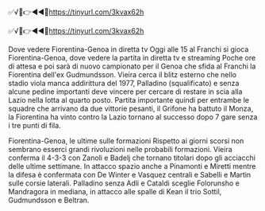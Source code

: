 ✅√🥊👉◄◄🔴https://tinyurl.com/3kvax62h

✅√🥊👉◄◄🔴https://tinyurl.com/3kvax62h


Dove vedere Fiorentina-Genoa in diretta tv
Oggi alle 15 al Franchi si gioca Fiorentina-Genoa, dove vedere la partita in diretta tv e streaming
Poche ore di attesa e poi sarà di nuovo campionato per il Genoa che sfida al Franchi la Fiorentina dell'ex Gudmundsson. Vieira cerca il blitz esterno che nello stadio viola manca addirittura del 1977, Palladino (squalificato) e senza alcune pedine importanti deve vincere per cercare di restare in scia alla Lazio nella lotta al quarto posto. Partita importante quindi per entrambe le squadre che arrivano da due vittorie pesanti, il Grifone ha battuto il Monza, la Fiorentina ha vinto contro la Lazio tornano al successo dopo 7 gare senza i tre punti di fila. 

Fiorentina-Genoa, le ultime sulle formazioni
Rispetto ai giorni scorsi non sembrano esserci grandi rivoluzioni nelle probabili formazioni. Vieira conferma il 4-3-3 con Zanoli e Badelj che tornano titolari dopo gli acciacchi delle ultime settimane. In attacco spazio anche a Pinamonti e Miretti mentre la difesa è confermata con De Winter e Vasquez centrali e Sabelli e Martin sulle corsie laterali.
Palladino senza Adli e Cataldi sceglie Folorunsho e Mandragora in mediana, in attacco alle spalle di Kean il trio Sottil, Gudmundsson e Beltran.

